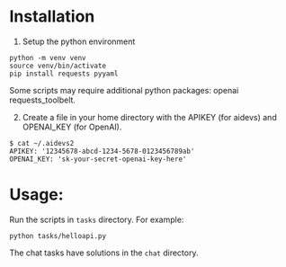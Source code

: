 # Installation

1. Setup the python environment
```
python -m venv venv
source venv/bin/activate
pip install requests pyyaml
```

Some scripts may require additional python packages: openai requests_toolbelt.

2. Create a file in your home directory with the APIKEY (for aidevs) and OPENAI_KEY (for OpenAI).

```
$ cat ~/.aidevs2
APIKEY: '12345678-abcd-1234-5678-0123456789ab'
OPENAI_KEY: 'sk-your-secret-openai-key-here'
```

# Usage:

Run the scripts in `tasks` directory. For example:

`python tasks/helloapi.py`

The chat tasks have solutions in the `chat` directory.
